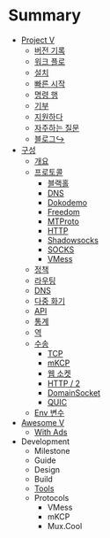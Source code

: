 # Summary

* [Project V](README.md) 
  * [버전 기록](welcome/versions.md)
  * [워크 플로](welcome/workflow.md)
  * [설치](welcome/install.md)
  * [빠른 시작](welcome/start.md)
  * [명령 행](welcome/command.md)
  * [기부](welcome/donate.md)
  * [지원하다](welcome/help.md)
  * [자주하는 질문](welcome/faq.md)
  * [블로그&#8618;](https://steemit.com/@v2ray)
* [구성](configuration/README.md) 
  * [개요](configuration/overview.md)
  * [프로토콜](configuration/protocols.md) 
    * [블랙홀](configuration/protocols/blackhole.md)
    * [DNS](configuration/protocols/dns.md)
    * [Dokodemo](configuration/protocols/dokodemo.md)
    * [Freedom](configuration/protocols/freedom.md)
    * [MTProto](configuration/protocols/mtproto.md)
    * [HTTP](configuration/protocols/http.md)
    * [Shadowsocks](configuration/protocols/shadowsocks.md)
    * [SOCKS](configuration/protocols/socks.md)
    * [VMess](configuration/protocols/vmess.md)
  * [정책](configuration/policy.md)
  * [라우팅](configuration/routing.md)
  * [DNS](configuration/dns.md)
  * [다중 화기](configuration/mux.md)
  * [API](configuration/api.md)
  * [통계](configuration/stats.md)
  * [역](configuration/reverse.md)
  * [수송](configuration/transport.md) 
    * [TCP](configuration/transport/tcp.md)
    * [mKCP](configuration/transport/mkcp.md)
    * [웹 소켓](configuration/transport/websocket.md)
    * [HTTP / 2](configuration/transport/h2.md)
    * [DomainSocket](configuration/transport/domainsocket.md)
    * [QUIC](configuration/transport/quic.md)
  * [Env 변수](configuration/env.md)
* [Awesome V](awesome/tools.md) 
  * [With Ads](awesome/ads.md)
* Development 
  * Milestone
  * Guide
  * Design
  * Build
  * [Tools](developer/tools.md)
  * Protocols 
    * VMess
    * mKCP
    * Mux.Cool